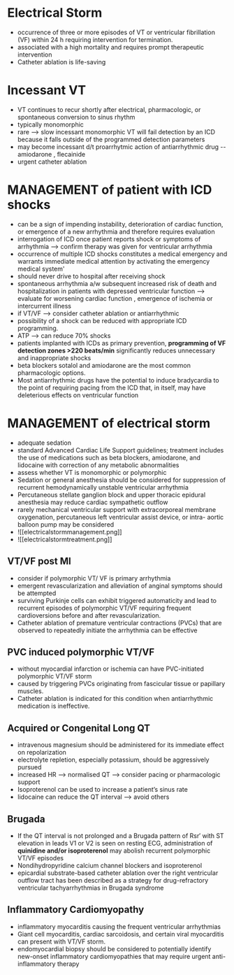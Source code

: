 # Electrical Storm 
- occurrence of three or more episodes of VT or ventricular fibrillation (VF) within 24 h requiring intervention for termination. 
- associated with a high mortality and requires prompt therapeutic intervention 
- Catheter ablation is life-saving 
# Incessant VT
- VT continues to recur shortly after electrical, pharmacologic, or spontaneous conversion to sinus rhythm 
- typically monomorphic 
- rare --> slow incessant monomorphic VT will fail detection by an ICD because it falls outside of the programmed detection parameters
- may become incessant d/t proarrhytmic action of antiarrhythmic drug -- amiodarone , flecainide 
- urgent catheter ablation 
# MANAGEMENT of patient with ICD shocks 
- can be a sign of impending instability, deterioration of cardiac function, or emergence of a new arrhythmia and therefore requires evaluation 
- interrogation of ICD once patient reports shock or symptoms of arrhythmia --> confirm therapy was given for ventricular arrhythmia 
- occurrence of multiple ICD shocks constitutes a medical emergency and warrants immediate medical attention by activating the emergency medical system'
- should never drive to hospital after receiving shock 
- spontaneous arrhythmia a/w subsequent increased risk of death and hospitalization in patients with depressed ventricular function --> evaluate for worsening cardiac function , emergence of ischemia or intercurrent illness 
- if VT/VF --> consider catheter ablation or antiarrhythmic 
- possibility of a shock can be reduced with appropriate ICD programming.
- ATP --> can reduce 70% shocks 
- patients implanted with ICDs as primary prevention, **programming of VF detection zones >220 beats/min** significantly reduces unnecessary and inappropriate shocks
- beta blockers sotalol and amiodarone are the most common pharmacologic options. 
- Most antiarrhythmic drugs have the potential to induce bradycardia to the point of requiring pacing from the ICD that, in itself, may have deleterious effects on ventricular function
# MANAGEMENT of electrical storm 
- adequate sedation 
- standard Advanced Cardiac Life Support guidelines; treatment includes the use of medications such as beta blockers, amiodarone, and lidocaine with correction of any metabolic abnormalities 
- assess whether VT is monomorphic or polymorphic 
- Sedation or general anesthesia should be considered for suppression of recurrent hemodynamically unstable ventricular arrhythmia 
- Percutaneous stellate ganglion block and upper thoracic epidural anesthesia may reduce cardiac sympathetic outflow 
- rarely mechanical ventricular support with extracorporeal membrane oxygenation, percutaneous left ventricular assist device, or intra- aortic balloon pump may be considered
- ![[electricalstormmanagement.png]]
- ![[electricalstormtreatment.png]]
## VT/VF post MI 
- consider if polymorphic VT/ VF is primary arrhythmia 
- emergent revascularization and alleviation of anginal symptoms should be attempted 
- surviving Purkinje cells can exhibit triggered automaticity and lead to recurrent episodes of polymorphic VT/VF requiring frequent cardioversions before and after revascularization. 
- Catheter ablation of premature ventricular contractions (PVCs) that are observed to repeatedly initiate the arrhythmia can be effective
## PVC induced polymorphic VT/VF 
- without myocardial infarction or ischemia can have PVC-initiated polymorphic VT/VF storm 
- caused by triggering PVCs originating from fascicular tissue or papillary muscles.
- Catheter ablation is indicated for this condition when antiarrhythmic medication is ineffective.
## Acquired or Congenital Long QT
- intravenous magnesium should be administered for its immediate effect on repolarization 
- electrolyte repletion, especially potassium, should be aggressively pursued 
- increased HR --> normalised QT --> consider pacing or pharmacologic support 
- Isoproterenol can be used to increase a patient’s sinus rate 
- lidocaine can reduce the QT interval --> avoid others 
## Brugada 
- If the QT interval is not prolonged and a Brugada pattern of Rsr′ with ST elevation in leads V1 or V2 is seen on resting ECG, administration of **quinidine and/or isoproterenol** may abolish recurrent polymorphic VT/VF episodes
- Nondihydropyridine calcium channel blockers and isoproterenol 
- epicardial substrate-based catheter ablation over the right ventricular outflow tract has been described as a strategy for drug-refractory ventricular tachyarrhythmias in Brugada syndrome 
## Inflammatory Cardiomyopathy 
- inflammatory myocarditis causing the frequent ventricular arrhythmias 
- Giant cell myocarditis, cardiac sarcoidosis, and certain viral myocarditis can present with VT/VF storm.
- endomyocardial biopsy should be considered to potentially identify new-onset inflammatory cardiomyopathies that may require urgent anti-inflammatory therapy 